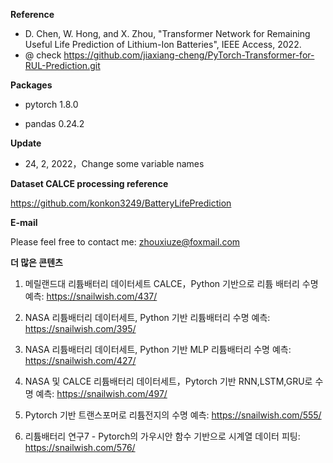**Reference**

- D. Chen, W. Hong, and X. Zhou, "Transformer Network for Remaining Useful Life Prediction of Lithium-Ion Batteries", IEEE Access, 2022.
- @ check https://github.com/jiaxiang-cheng/PyTorch-Transformer-for-RUL-Prediction.git

**Packages**

- pytorch 1.8.0

- pandas 0.24.2

**Update** 

- 24, 2, 2022，Change some variable names

**Dataset CALCE processing reference**

https://github.com/konkon3249/BatteryLifePrediction

**E-mail**

Please feel free to contact me: zhouxiuze@foxmail.com

**더 많은 콘텐츠**

1. 메릴랜드대 리튬배터리 데이터세트 CALCE，Python 기반으로 리튬 배터리 수명 예측: https://snailwish.com/437/

2. NASA 리튬배터리 데이터세트, Python 기반 리튬배터리 수명 예측: https://snailwish.com/395/

3. NASA 리튬배터리 데이터세트, Python 기반 MLP 리튬배터리 수명 예측: https://snailwish.com/427/

4. NASA 및 CALCE 리튬배터리 데이터세트，Pytorch 기반 RNN,LSTM,GRU로 수명 예측: https://snailwish.com/497/

5. Pytorch 기반 트랜스포머로 리튬전지의 수명 예측: https://snailwish.com/555/

6. 리튬배터리 연구7 - Pytorch의 가우시안 함수 기반으로 시계열 데이터 피팅: https://snailwish.com/576/
